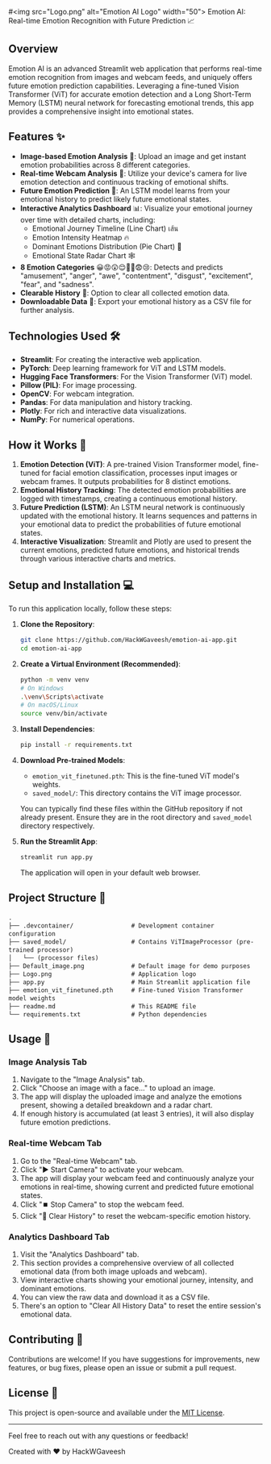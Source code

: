 #\<img src="Logo.png" alt="Emotion AI Logo" width="50"\> Emotion AI: Real-time Emotion Recognition with Future Prediction 📈

[](https://emotionai-hackwgaveesh.streamlit.app/)

## Overview

Emotion AI is an advanced Streamlit web application that performs real-time emotion recognition from images and webcam feeds, and uniquely offers future emotion prediction capabilities. Leveraging a fine-tuned Vision Transformer (ViT) for accurate emotion detection and a Long Short-Term Memory (LSTM) neural network for forecasting emotional trends, this app provides a comprehensive insight into emotional states.

## Features ✨

  * **Image-based Emotion Analysis** 📸: Upload an image and get instant emotion probabilities across 8 different categories.
  * **Real-time Webcam Analysis** 🎥: Utilize your device's camera for live emotion detection and continuous tracking of emotional shifts.
  * **Future Emotion Prediction** 🔮: An LSTM model learns from your emotional history to predict likely future emotional states.
  * **Interactive Analytics Dashboard** 📊: Visualize your emotional journey over time with detailed charts, including:
      * Emotional Journey Timeline (Line Chart) เส้น
      * Emotion Intensity Heatmap 🔥
      * Dominant Emotions Distribution (Pie Chart) 🥧
      * Emotional State Radar Chart 🕸️
  * **8 Emotion Categories** 😀😡😲😌🤢🤩😨😢: Detects and predicts "amusement", "anger", "awe", "contentment", "disgust", "excitement", "fear", and "sadness".
  * **Clearable History** 🧹: Option to clear all collected emotion data.
  * **Downloadable Data** 💾: Export your emotional history as a CSV file for further analysis.

## Technologies Used 🛠️

  * **Streamlit**: For creating the interactive web application.
  * **PyTorch**: Deep learning framework for ViT and LSTM models.
  * **Hugging Face Transformers**: For the Vision Transformer (ViT) model.
  * **Pillow (PIL)**: For image processing.
  * **OpenCV**: For webcam integration.
  * **Pandas**: For data manipulation and history tracking.
  * **Plotly**: For rich and interactive data visualizations.
  * **NumPy**: For numerical operations.

## How it Works 🤔

1.  **Emotion Detection (ViT)**: A pre-trained Vision Transformer model, fine-tuned for facial emotion classification, processes input images or webcam frames. It outputs probabilities for 8 distinct emotions.
2.  **Emotional History Tracking**: The detected emotion probabilities are logged with timestamps, creating a continuous emotional history.
3.  **Future Prediction (LSTM)**: An LSTM neural network is continuously updated with the emotional history. It learns sequences and patterns in your emotional data to predict the probabilities of future emotional states.
4.  **Interactive Visualization**: Streamlit and Plotly are used to present the current emotions, predicted future emotions, and historical trends through various interactive charts and metrics.

## Setup and Installation 💻

To run this application locally, follow these steps:

1.  **Clone the Repository**:

    ```bash
    git clone https://github.com/HackWGaveesh/emotion-ai-app.git
    cd emotion-ai-app
    ```

2.  **Create a Virtual Environment (Recommended)**:

    ```bash
    python -m venv venv
    # On Windows
    .\venv\Scripts\activate
    # On macOS/Linux
    source venv/bin/activate
    ```

3.  **Install Dependencies**:

    ```bash
    pip install -r requirements.txt
    ```

4.  **Download Pre-trained Models**:

      * `emotion_vit_finetuned.pth`: This is the fine-tuned ViT model's weights.
      * `saved_model/`: This directory contains the ViT image processor.

    You can typically find these files within the GitHub repository if not already present. Ensure they are in the root directory and `saved_model` directory respectively.

5.  **Run the Streamlit App**:

    ```bash
    streamlit run app.py
    ```

    The application will open in your default web browser.

## Project Structure 📁

```
.
├── .devcontainer/                # Development container configuration
├── saved_model/                  # Contains ViTImageProcessor (pre-trained processor)
│   └── (processor files)
├── Default_image.png             # Default image for demo purposes
├── Logo.png                      # Application logo
├── app.py                        # Main Streamlit application file
├── emotion_vit_finetuned.pth     # Fine-tuned Vision Transformer model weights
├── readme.md                     # This README file
└── requirements.txt              # Python dependencies
```

## Usage 🚀

### Image Analysis Tab

1.  Navigate to the "Image Analysis" tab.
2.  Click "Choose an image with a face..." to upload an image.
3.  The app will display the uploaded image and analyze the emotions present, showing a detailed breakdown and a radar chart.
4.  If enough history is accumulated (at least 3 entries), it will also display future emotion predictions.

### Real-time Webcam Tab

1.  Go to the "Real-time Webcam" tab.
2.  Click "▶️ Start Camera" to activate your webcam.
3.  The app will display your webcam feed and continuously analyze your emotions in real-time, showing current and predicted future emotional states.
4.  Click "⏹️ Stop Camera" to stop the webcam feed.
5.  Click "🧹 Clear History" to reset the webcam-specific emotion history.

### Analytics Dashboard Tab

1.  Visit the "Analytics Dashboard" tab.
2.  This section provides a comprehensive overview of all collected emotional data (from both image uploads and webcam).
3.  View interactive charts showing your emotional journey, intensity, and dominant emotions.
4.  You can view the raw data and download it as a CSV file.
5.  There's an option to "Clear All History Data" to reset the entire session's emotional data.

## Contributing 🤝

Contributions are welcome\! If you have suggestions for improvements, new features, or bug fixes, please open an issue or submit a pull request.

## License 📄

This project is open-source and available under the [MIT License](https://www.google.com/search?q=LICENSE).

-----

Feel free to reach out with any questions or feedback\!

Created with ❤️ by HackWGaveesh
